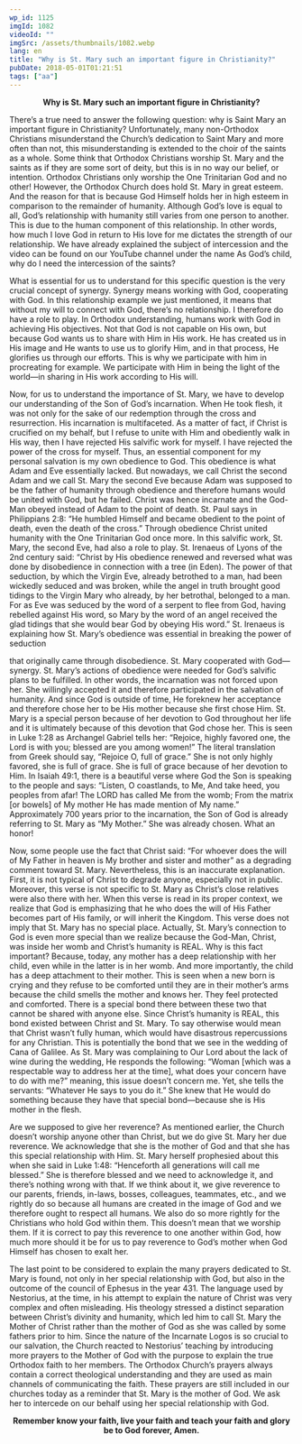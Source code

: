 ```yaml
---
wp_id: 1125
imgId: 1082
videoId: ""
imgSrc: /assets/thumbnails/1082.webp
lang: en
title: "Why is St. Mary such an important figure in Christianity?"
pubDate: 2018-05-01T01:21:51
tags: ["aa"]
---
```


<p style="text-align: center;"><strong>Why is St. Mary such an important figure in Christianity?</strong></p>
<p>There’s a true need to answer the following question: why is Saint Mary an important figure in Christianity? Unfortunately, many non-Orthodox Christians misunderstand the Church’s dedication to Saint Mary and more often than not, this misunderstanding is extended to the choir of the saints as a whole. Some think that Orthodox Christians worship St. Mary and the saints as if they are some sort of deity, but this is in no way our belief, or intention. Orthodox Christians only worship the One Trinitarian God and no other! However, the Orthodox Church does hold St. Mary in great esteem. And the reason for that is because God Himself holds her in high esteem in comparison to the remainder of humanity. Although God’s love is equal to all, God’s relationship with humanity still varies from one person to another. This is due to the human component of this relationship. In other words, how much I love God in return to His love for me dictates the strength of our relationship. We have already explained the subject of intercession and the video can be found on our YouTube channel under the name As God’s child, why do I need the intercession of the saints?</p>
<p>What is essential for us to understand for this specific question is the very crucial concept of synergy. Synergy means working with God, cooperating with God. In this relationship example we just mentioned, it means that without my will to connect with God, there’s no relationship. I therefore do have a role to play. In Orthodox understanding, humans work with God in achieving His objectives. Not that God is not capable on His own, but because God wants us to share with Him in His work. He has created us in His image and He wants to use us to glorify Him, and in that process, He glorifies us through our efforts. This is why we participate with him in procreating for example. We participate with Him in being the light of the world—in sharing in His work according to His will.</p>
<p>Now, for us to understand the importance of St. Mary, we have to develop our understanding of the Son of God’s incarnation. When He took flesh, it was not only for the sake of our redemption through the cross and resurrection. His incarnation is multifaceted. As a matter of fact, if Christ is crucified on my behalf, but I refuse to unite with Him and obediently walk in His way, then I have rejected His salvific work for myself. I have rejected the power of the cross for myself. Thus, an essential component for my personal salvation is my own obedience to God. This obedience is what Adam and Eve essentially lacked. But nowadays, we call Christ the second Adam and we call St. Mary the second Eve because Adam was supposed to be the father of humanity through obedience and therefore humans would be united with God, but he failed. Christ was hence incarnate and the God-Man obeyed instead of Adam to the point of death. St. Paul says in Philippians 2:8: “He humbled Himself and became obedient to the point of death, even the death of the cross.” Through obedience Christ united humanity with the One Trinitarian God once more. In this salvific work, St. Mary, the second Eve, had also a role to play. St. Irenaeus of Lyons of the 2nd century said: “Christ by His obedience renewed and reversed what was done by disobedience in connection with a tree (in Eden). The power of that seduction, by which the Virgin Eve, already betrothed to a man, had been wickedly seduced and was broken, while the angel in truth brought good tidings to the Virgin Mary who already, by her betrothal, belonged to a man. For as Eve was seduced by the word of a serpent to flee from God, having rebelled against His word, so Mary by the word of an angel received the glad tidings that she would bear God by obeying His word.” St. Irenaeus is explaining how St. Mary’s obedience was essential in breaking the power of seduction</p>
<p>that originally came through disobedience. St. Mary cooperated with God—synergy. St. Mary’s actions of obedience were needed for God’s salvific plans to be fulfilled. In other words, the incarnation was not forced upon her. She willingly accepted it and therefore participated in the salvation of humanity. And since God is outside of time, He foreknew her acceptance and therefore chose her to be His mother because she first chose Him. St. Mary is a special person because of her devotion to God throughout her life and it is ultimately because of this devotion that God chose her. This is seen in Luke 1:28 as Archangel Gabriel tells her: “Rejoice, highly favored one, the Lord is with you; blessed are you among women!” The literal translation from Greek should say, “Rejoice O, full of grace.” She is not only highly favored, she is full of grace. She is full of grace because of her devotion to Him. In Isaiah 49:1, there is a beautiful verse where God the Son is speaking to the people and says: “Listen, O coastlands, to Me, And take heed, you peoples from afar! The LORD has called Me from the womb; From the matrix [or bowels] of My mother He has made mention of My name.” Approximately 700 years prior to the incarnation, the Son of God is already referring to St. Mary as “My Mother.” She was already chosen. What an honor!</p>
<p>Now, some people use the fact that Christ said: “For whoever does the will of My Father in heaven is My brother and sister and mother” as a degrading comment toward St. Mary. Nevertheless, this is an inaccurate explanation. First, it is not typical of Christ to degrade anyone, especially not in public. Moreover, this verse is not specific to St. Mary as Christ’s close relatives were also there with her. When this verse is read in its proper context, we realize that God is emphasizing that he who does the will of His Father becomes part of His family, or will inherit the Kingdom. This verse does not imply that St. Mary has no special place. Actually, St. Mary’s connection to God is even more special than we realize because the God-Man, Christ, was inside her womb and Christ’s humanity is REAL. Why is this fact important? Because, today, any mother has a deep relationship with her child, even while in the latter is in her womb. And more importantly, the child has a deep attachment to their mother. This is seen when a new born is crying and they refuse to be comforted until they are in their mother’s arms because the child smells the mother and knows her. They feel protected and comforted. There is a special bond there between these two that cannot be shared with anyone else. Since Christ’s humanity is REAL, this bond existed between Christ and St. Mary. To say otherwise would mean that Christ wasn’t fully human, which would have disastrous repercussions for any Christian. This is potentially the bond that we see in the wedding of Cana of Galilee. As St. Mary was complaining to Our Lord about the lack of wine during the wedding, He responds the following: “Woman [which was a respectable way to address her at the time], what does your concern have to do with me?” meaning, this issue doesn’t concern me. Yet, she tells the servants: “Whatever He says to you do it.” She knew that He would do something because they have that special bond—because she is His mother in the flesh.</p>
<p>Are we supposed to give her reverence? As mentioned earlier, the Church doesn’t worship anyone other than Christ, but we do give St. Mary her due reverence. We acknowledge that she is the mother of God and that she has this special relationship with Him. St. Mary herself prophesied about this when she said in Luke 1:48: “Henceforth all generations will call me blessed.” She is therefore blessed and we need to acknowledge it, and there’s nothing wrong with that. If we think about it, we give reverence to our parents, friends, in-laws, bosses, colleagues, teammates, etc., and we rightly do so because all humans are created in the image of God and we therefore ought to respect all humans. We also do so more rightly for the Christians who hold God within them. This doesn’t mean that we worship them. If it is correct to pay this reverence to one another within God, how much more should it be for us to pay reverence to God’s mother when God Himself has chosen to exalt her.</p>
<p>The last point to be considered to explain the many prayers dedicated to St. Mary is found, not only in her special relationship with God, but also in the outcome of the council of Ephesus in the year 431. The language used by Nestorius, at the time, in his attempt to explain the nature of Christ was very complex and often misleading. His theology stressed a distinct separation between Christ’s divinity and humanity, which led him to call St. Mary the Mother of Christ rather than the mother of God as she was called by some fathers prior to him. Since the nature of the Incarnate Logos is so crucial to our salvation, the Church reacted to Nestorius’ teaching by introducing more prayers to the Mother of God with the purpose to explain the true Orthodox faith to her members. The Orthodox Church’s prayers always contain a correct theological understanding and they are used as main channels of communicating the faith. These prayers are still included in our churches today as a reminder that St. Mary is the mother of God. We ask her to intercede on our behalf using her special relationship with God.</p>
<p style="text-align: center;"><strong>Remember know your faith, live your faith and teach your faith and glory be to God forever, Amen.</strong></p>
